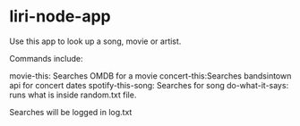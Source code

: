 # liri-node-app

Use this app to look up a song, movie or artist.

Commands include:

movie-this: Searches OMDB for a movie 
concert-this:Searches bandsintown api for concert dates
spotify-this-song: Searches for song 
do-what-it-says: runs what is inside random.txt file.

Searches will be logged in log.txt